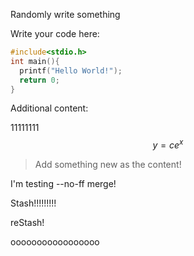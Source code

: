 Randomly write something 

Write your code here:

```c
#include<stdio.h>
int main(){
  printf("Hello World!");
  return 0;
}
```

Additional content:

11111111
$$
y=ce^x
$$

> Add something new as the content!



I'm testing --no-ff merge!

Stash!!!!!!!!!

reStash!

ooooooooooooooooo
